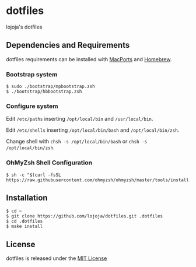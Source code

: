 # dotfiles

lojoja's dotfiles


## Dependencies and Requirements
dotfiles requirements can be installed with [MacPorts](https://macports.org) and [Homebrew](https://brew.sh).


### Bootstrap system
```
$ sudo ./bootstrap/mpbootstrap.zsh
$ ./bootstrap/hbbootstrap.zsh
```

### Configure system

Edit `/etc/paths` inserting `/opt/local/bin` and `/usr/local/bin`.

Edit `/etc/shells` inserting `/opt/local/bin/bash` and `/opt/local/bin/zsh`.

Change shell with `chsh -s /opt/local/bin/bash` or `chsh -s /opt/local/bin/zsh`.


### OhMyZsh Shell Configuration
```
$ sh -c "$(curl -fsSL https://raw.githubusercontent.com/ohmyzsh/ohmyzsh/master/tools/install.sh)"
```


## Installation
```
$ cd ~
$ git clone https://github.com/lojoja/dotfiles.git .dotfiles
$ cd .dotfiles
$ make install
```


License
-------
dotfiles is released under the [MIT License](./LICENSE)
